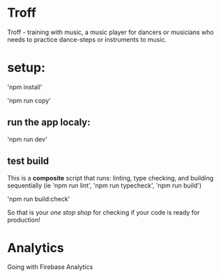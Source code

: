 # Troff

Troff - training with music, a music player for dancers or musicians
who needs to practice dance-steps or instruments to music.

# setup:

'npm install'

'npm run copy'

## run the app localy:

'npm run dev'

## test build

This is a **composite** script that runs: linting, type checking, and building sequentially
(ie 'npm run lint', 'npm run typecheck', 'npm run build')

'npm run build:check'

So that is your _one stop shop_ for checking if your code is ready for production!

# Analytics

Going with Firebase Analytics
